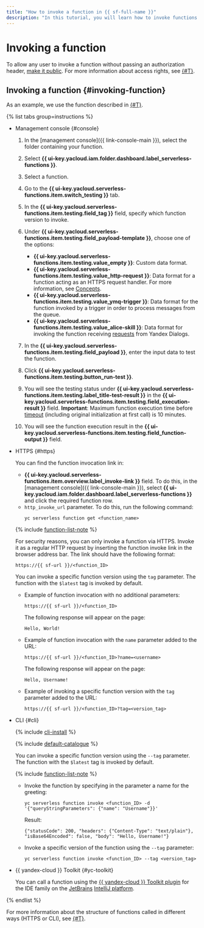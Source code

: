 ```yaml
---
title: "How to invoke a function in {{ sf-full-name }}"
description: "In this tutorial, you will learn how to invoke functions in {{ sf-full-name }}."
---
```


# Invoking a function

To allow any user to invoke a function without passing an authorization header, [make it public](./function-public.md). For more information about access rights, see [{#T}](../../security/index.md).

## Invoking a function {#invoking-function}

As an example, we use the function described in [{#T}](../function/version-manage.md).

{% list tabs group=instructions %}

- Management console {#console}

   1. In the [management console]({{ link-console-main }}), select the folder containing your function.

   1. Select **{{ ui-key.yacloud.iam.folder.dashboard.label_serverless-functions }}**.

   1. Select a function.

   1. Go to the **{{ ui-key.yacloud.serverless-functions.item.switch_testing }}** tab.

   1. In the **{{ ui-key.yacloud.serverless-functions.item.testing.field_tag }}** field, specify which function version to invoke.

   1. Under **{{ ui-key.yacloud.serverless-functions.item.testing.field_payload-template }}**, choose one of the options:

      * **{{ ui-key.yacloud.serverless-functions.item.testing.value_empty }}**: Custom data format.
      * **{{ ui-key.yacloud.serverless-functions.item.testing.value_http-request }}**: Data format for a function acting as an HTTPS request handler. For more information, see [Concepts](../../concepts/function-invoke.md).
      * **{{ ui-key.yacloud.serverless-functions.item.testing.value_ymq-trigger }}**: Data format for the function invoked by a trigger in order to process messages from the queue.
      * **{{ ui-key.yacloud.serverless-functions.item.testing.value_alice-skill }}**: Data format for invoking the function receiving [requests](https://yandex.ru/dev/dialogs/alice/doc/request.html) from Yandex Dialogs.

   1. In the **{{ ui-key.yacloud.serverless-functions.item.testing.field_payload }}**, enter the input data to test the function.

   1. Click **{{ ui-key.yacloud.serverless-functions.item.testing.button_run-test }}**.

   1. You will see the testing status under **{{ ui-key.yacloud.serverless-functions.item.testing.label_title-test-result }}** in the **{{ ui-key.yacloud.serverless-functions.item.testing.field_execution-result }}** field. **Important**: Maximum function execution time before [timeout](../../operations/function/version-manage.md) (including original initialization at first call) is 10 minutes.

   1. You will see the function execution result in the **{{ ui-key.yacloud.serverless-functions.item.testing.field_function-output }}** field.

- HTTPS {#https}

   You can find the function invocation link in:
   * **{{ ui-key.yacloud.serverless-functions.item.overview.label_invoke-link }}** field. To do this, in the [management console]({{ link-console-main }}), select **{{ ui-key.yacloud.iam.folder.dashboard.label_serverless-functions }}** and click the required function row.
   * `http_invoke_url` parameter. To do this, run the following command:
      ```
      yc serverless function get <function_name>
      ```

   {% include [function-list-note](../../../_includes/functions/function-list-note.md) %}

   For security reasons, you can only invoke a function via HTTPS. Invoke it as a regular HTTP request by inserting the function invoke link in the browser address bar. The link should have the following format:

   ```
   https://{{ sf-url }}/<function_ID>
   ```

   You can invoke a specific function version using the `tag` parameter. The function with the `$latest` tag is invoked by default.

   * Example of function invocation with no additional parameters:

      ```
      https://{{ sf-url }}/<function_ID>
      ```

      The following response will appear on the page:

      ```
      Hello, World!
      ```

   * Example of function invocation with the `name` parameter added to the URL:

      ```
      https://{{ sf-url }}/<function_ID>?name=<username>
      ```

      The following response will appear on the page:

      ```
      Hello, Username!
      ```
   * Example of invoking a specific function version with the `tag` parameter added to the URL:

      ```
      https://{{ sf-url }}/<function_ID>?tag=<version_tag>
      ```

- CLI {#cli}

   {% include [cli-install](../../../_includes/cli-install.md) %}

   {% include [default-catalogue](../../../_includes/default-catalogue.md) %}

   You can invoke a specific function version using the `--tag` parameter. The function with the `$latest` tag is invoked by default.

   {% include [function-list-note](../../../_includes/functions/function-list-note.md) %}

   * Invoke the function by specifying in the parameter a name for the greeting:

      ```
      yc serverless function invoke <function_ID> -d '{"queryStringParameters": {"name": "Username"}}'
      ```

      Result:

      ```
      {"statusCode": 200, "headers": {"Content-Type": "text/plain"}, "isBase64Encoded": false, "body": "Hello, Username!"}
      ```
   * Invoke a specific version of the function using the `--tag` parameter:

      ```
      yc serverless function invoke <function_ID> --tag <version_tag>
      ```

- {{ yandex-cloud }} Toolkit {#yc-toolkit}

   You can call a function using the [{{ yandex-cloud }} Toolkit plugin](https://github.com/yandex-cloud/ide-plugin-jetbrains/blob/master/README.en.md) for the IDE family on the [JetBrains](https://www.jetbrains.com/) [IntelliJ platform](https://www.jetbrains.com/opensource/idea/).

{% endlist %}

For more information about the structure of functions called in different ways (HTTPS or CLI), see [{#T}](../../concepts/function-invoke.md).